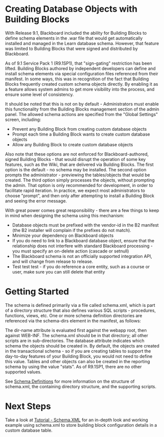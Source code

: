 # Creating Database Objects with Building Blocks
With Release 9.1, Blackboard included the ability for Building Blocks to
define schema elements in the .war file that would get automatically installed
and managed in the Learn database schema. However, that feature was limited to
Building Blocks that were signed and distributed by Blackboard.

As of 9.1 Service Pack 1 (R9.1SP1), that "sign-gating" restriction has been
lifted. Building Blocks authored by independent developers can define and
install schema elements via special configuration files referenced from their
manifest. In some ways, this was in recognition of the fact that Building
Blocks frequently created custom schema objects directly. By enabling it as a
feature allows system admins to get more visibility into the process, and
ensure some level of consistency.

It should be noted that this is not on by default - Administrators must enable
this functionality from the Building Blocks management section of the admin
panel. The allowed schema actions are specified from the "Global Settings"
screen, including:

  * Prevent any Building Block from creating custom database objects
  * Prompt each time a Building Block wants to create custom database objects
  * Allow any Building Block to create custom database objects

Also note that these options are not enforced for Blackboard-authored, signed
Building Blocks - that would disrupt the operation of some key features, such
as the Wiki, that are delivered via Building Blocks. The first option is the
default - no schema may be installed. The second option prompts the
administrator - previewing the tables/objects that would be created. The third
option simply processes the objects, without prompting the admin. That option
is only recommended for development, in order to facilitate rapid iteration.
In practice, we expect most administrators to choose "prompt", and then only
after attempting to install a Building Block and seeing the error message.

With great power comes great responsibility - there are a few things to keep
in mind when designing the schema using this mechanism:

  * Database objects must be prefixed with the vendor-id in the B2 manifest (the B2 installer will complain if the prefixes do not match).
  * Minimize your dependency on Blackboard objects
  * If you do need to link to a Blackboard database object, ensure that the relationship does not interfere with standard Blackboard processing - you must specify an on-delete action (cascade or setnull)
  * The Blackboard schema is not an officially supported integration API, and will change from release to release.
  * Test test test - if you do reference a core entity, such as a course or user, make sure you can still delete that entity

# Getting Started

The schema is defined primarily via a file called schema.xml, which is part of
a directory structure that also defines various SQL scripts - procedures,
functions, views, etc. One or more schema definition directories are
referenced via the schema-dirs element in the manifest, as follows:

<schema-dirs>

<schema-dir dir-name="test"/>

<schema-dir dir-name="statstest" database="stats"/>

</schema-dirs>

The dir-name attribute is evaluated first against the webapp root, then
against WEB-INF. The schema.xml should be in that directory; all other scripts
are in sub-directories. The database attribute indicates which schema the
objects should be created in. By default, the objects are created in the
transactional schema - so if you are creating tables to support the day-to-day
features of your Building Block, you would not need to define this value.
Tables and other objects can also be created in the reporting schema by using
the value "stats". As of R9.1SP1, there are no other supported values.

See [Schema Definitions](https://community.blackboard.com/docs/DOC-1415) for
more information on the structure of schema.xml, the containing directory
structure, and the supporting scripts.

# Next Steps

Take a look at [Tutorial -
Schema.XML](https://community.blackboard.com/docs/DOC-1123) for an in-depth
look and working example using schema.xml to store building block
configuration details in a custom database table.


